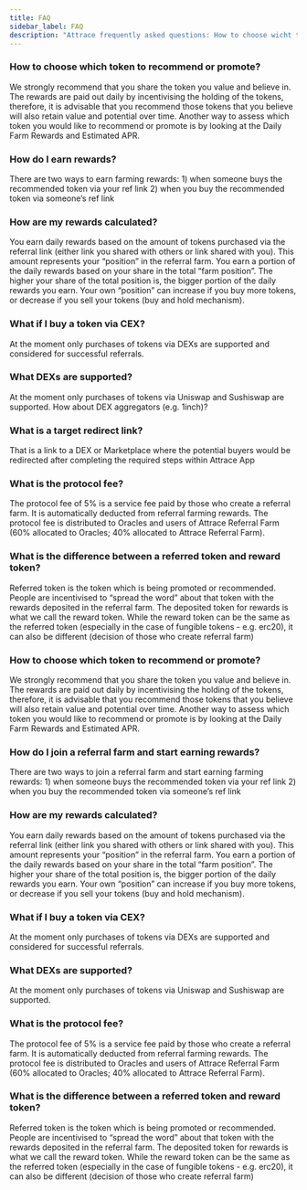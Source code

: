 ```yaml
---
title: FAQ
sidebar_label: FAQ
description: "Attrace frequently asked questions: How to choose wicht token to recommend, how are my rewards calculated"
---
```




### How to choose which token to recommend or promote? 
We strongly recommend that you share the token you value and believe in. The rewards are paid out daily by incentivising the holding of the tokens, therefore, it is advisable that you recommend those tokens that you believe will also retain value and potential over time. Another way to assess which token you would like to recommend or promote is by looking at the Daily Farm Rewards and Estimated APR. 

### How do I earn rewards? 
There are two ways to earn farming rewards: 1) when someone buys the recommended token via your ref link 2) when you buy the recommended token via someone’s ref link

### How are my rewards calculated? 
You earn daily rewards based on the amount of tokens purchased via the referral link (either link you shared with others or link shared with you). This amount represents your “position” in the referral farm. You earn a portion of the daily rewards based on your share in the total “farm position”. The higher your share of the total position is, the bigger portion of the daily rewards you earn. Your own “position” can increase if you buy more tokens, or decrease if you sell your tokens (buy and hold mechanism).

### What if I buy a token via CEX? 
At the moment only purchases of tokens via DEXs are supported and considered for successful referrals.  

### What DEXs are supported?
At the moment only purchases of tokens via Uniswap and Sushiswap are supported. How about DEX aggregators (e.g. 1inch)? 

### What is a target redirect link?
That is a link to a DEX or Marketplace where the potential buyers would be redirected after completing the required steps within Attrace App

### What is the protocol fee?
The protocol fee of 5% is a service fee paid by those who create a referral farm. It is automatically deducted from referral farming rewards. The protocol fee is distributed to Oracles and users of Attrace Referral Farm (60% allocated to Oracles; 40% allocated to Attrace Referral Farm). 

### What is the difference between a referred token and reward token?   
Referred token is the token which is being promoted or recommended. People are incentivised to “spread the word” about that token with the rewards deposited in the referral farm. The deposited token for rewards is what we call the reward token. While the reward token can be the same as the referred token (especially in the case of fungible tokens - e.g. erc20), it can also be different (decision of those who create referral farm)  

### How to choose which token to recommend or promote? 
We strongly recommend that you share the token you value and believe in. The rewards are paid out daily by incentivising the holding of the tokens, therefore, it is advisable that you recommend those tokens that you believe will also retain value and potential over time. Another way to assess which token you would like to recommend or promote is by looking at the Daily Farm Rewards and Estimated APR. 

### How do I join a referral farm and start earning rewards? 
There are two ways to join a referral farm and start earning farming rewards: 1) when someone buys the recommended token via your ref link 2) when you buy the recommended token via someone’s ref link

### How are my rewards calculated? 
You earn daily rewards based on the amount of tokens purchased via the referral link (either link you shared with others or link shared with you). This amount represents your “position” in the referral farm. You earn a portion of the daily rewards based on your share in the total “farm position”. The higher your share of the total position is, the bigger portion of the daily rewards you earn. Your own “position” can increase if you buy more tokens, or decrease if you sell your tokens (buy and hold mechanism).
### What if I buy a token via CEX? 
At the moment only purchases of tokens via DEXs are supported and considered for successful referrals.  

### What DEXs are supported?
At the moment only purchases of tokens via Uniswap and Sushiswap are supported. 
### What is the protocol fee?
The protocol fee of 5% is a service fee paid by those who create a referral farm. It is automatically deducted from referral farming rewards. The protocol fee is distributed to Oracles and users of Attrace Referral Farm (60% allocated to Oracles; 40% allocated to Attrace Referral Farm). 
### What is the difference between a referred token and reward token?   
Referred token is the token which is being promoted or recommended. People are incentivised to “spread the word” about that token with the rewards deposited in the referral farm. The deposited token for rewards is what we call the reward token. While the reward token can be the same as the referred token (especially in the case of fungible tokens - e.g. erc20), it can also be different (decision of those who create referral farm)  
